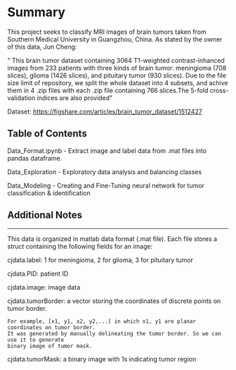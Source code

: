 # Summary

This project seeks to classify MRI images of brain tumors taken from Southern Medical University in Guangzhou, China. As stated by the owner of this data, Jun Cheng:

" This brain tumor dataset containing 3064 T1-weighted contrast-inhanced images
from 233 patients with three kinds of brain tumor: meningioma (708 slices), 
glioma (1426 slices), and pituitary tumor (930 slices). Due to the file size
limit of repository, we split the whole dataset into 4 subsets, and achive 
them in 4 .zip files with each .zip file containing 766 slices.The 5-fold
cross-validation indices are also provided"

Dataset: https://figshare.com/articles/brain_tumor_dataset/1512427

## Table of Contents 

Data_Format.ipynb - Extract image and label data from .mat files into pandas dataframe.

Data_Exploration - Exploratory data analysis and balancing classes

Data_Modeling - Creating and Fine-Tuning neural network for tumor classification & identification

## Additional Notes
-----
This data is organized in matlab data format (.mat file). Each file stores a struct
containing the following fields for an image:

cjdata.label: 1 for meningioma, 2 for glioma, 3 for pituitary tumor

cjdata.PID: patient ID

cjdata.image: image data

cjdata.tumorBorder: a vector storing the coordinates of discrete points on tumor border.

	For example, [x1, y1, x2, y2,...] in which x1, y1 are planar coordinates on tumor border.
	It was generated by manually delineating the tumor border. So we can use it to generate
	binary image of tumor mask.
		
cjdata.tumorMask: a binary image with 1s indicating tumor region



